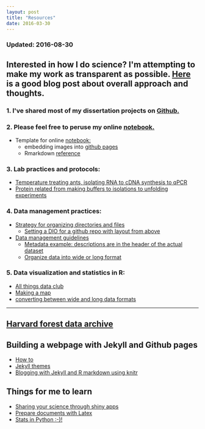 ```yaml
---
layout: post
title: "Resources"
date: 2016-03-30
---
```

### Updated: 2016-08-30

## Interested in how I do science? I'm attempting to make my work as transparent as possible. [Here](http://simplystatistics.org/2015/12/11/instead-of-research-on-reproducibility-just-do-reproducible-research/) is a good blog post about overall approach and thoughts.

### 1. I've shared most of my dissertation projects on [Github.](http://adnguyen.github.io/Dissertation_temperature_adaptation_ants/)

### 2. Please feel free to peruse my online [notebook.](https://github.com/adnguyen/Notebooks_and_Protocols/blob/master/2016_notebook.md)

* Template for online [notebook:](https://github.com/adnguyen/adnguyen.github.io/blob/master/_posts/20160421_online_notebook.md)  
	* embedding images into [github pages](http://solutionoptimist.com/2013/12/28/awesome-github-tricks/)    
	* Rmarkdown [reference](http://rmarkdown.rstudio.com/index.html)    
	
### 3. Lab practices and protocols:     

* [Temperature treating ants, isolating RNA to cDNA synthesis to qPCR](https://github.com/adnguyen/Notebooks_and_Protocols/blob/master/2016_ANBE_protocols.md)    
* [Protein related from making buffers to isolations to unfolding experiments](https://github.com/adnguyen/2016_Protein_stability_evolution/blob/master/Documents/Protocols/Protocols.md)     


### 4. Data management practices:      
  

* <a href="http://journals.plos.org/ploscompbiol/article?id=10.1371/journal.pcbi.1000424">Strategy for organizing directories and files</a> 
	* [Setting a DIO for a github repo with layout from above](https://guides.github.com/activities/citable-code/)        
* <a href="http://journals.plos.org/ploscompbiol/article?id=10.1371/journal.pcbi.1004525">Data management guidelines</a>      
	* <a href="https://github.com/adnguyen/adnguyen.github.io/blob/master/assets/Metadata_example.csv">Metadata example: descriptions are in the header of the actual dataset</a>    
	* <a href="https://en.wikipedia.org/wiki/Wide_and_narrow_data">Organize data into wide or long format</a>     
		
### 5. Data visualization and statistics in R:     

* <a href="https://github.com/adnguyen/atd">All things data club</a>      
* <a href="http://adnguyen.github.io/blog/2015/10/07/makingmaps">Making a map</a>    
* <a href="http://www.cookbook-r.com/Manipulating_data/Converting_data_between_wide_and_long_format/">converting between wide and long data formats</a>      


---------


## <a href="http://harvardforest.fas.harvard.edu/harvard-forest-data-archive">Harvard forest data archive</a>

## Building a webpage with Jekyll and Github pages      
* <a href="https://www.smashingmagazine.com/2014/08/build-blog-jekyll-github-pages/">How to</a>     
* <a href="http://jekyllthemes.org/">Jekyll themes</a>  
* <a href="http://brooksandrew.github.io/simpleblog/articles/blogging-with-r-markdown-and-jekyll-using-knitr/">Blogging with Jekyll and R markdown using knitr</a>   

## Things for me to learn
* <a href="http://shiny.rstudio.com/tutorial/lesson7/">Sharing your science through shiny apps</a>
* <a href="http://www.latextemplates.com/">Prepare documents with Latex</a>
* <a href="https://github.com/ujjwalkarn/DataSciencePython">Stats in Python :-)!</a>
